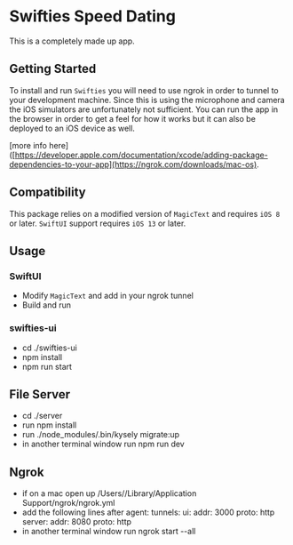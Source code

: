 # Swifties Speed Dating
This is a completely made up app.

## Getting Started
To install and run `Swifties` you will need to use ngrok in order to tunnel to your development machine. Since this is using
the microphone and camera the iOS simulators are unfortunately not sufficient.  You can run the app in the browser in order to get a feel for how it works but it can also be deployed to an iOS device as well.

[more info here]([https://developer.apple.com/documentation/xcode/adding-package-dependencies-to-your-app](https://ngrok.com/downloads/mac-os).

## Compatibility
This package relies on a modified version of `MagicText` and requires `iOS 8` or later. `SwiftUI` support requires `iOS 13` or later.

## Usage
### SwiftUI
- Modify `MagicText` and add in your ngrok tunnel
- Build and run

### swifties-ui
- cd ./swifties-ui
- npm install
- npm run start

## File Server
- cd ./server
- run npm install
- run ./node_modules/.bin/kysely migrate:up
- in another terminal window run npm run dev

## Ngrok
- if on a mac open up /Users/<user>/Library/Application Support/ngrok/ngrok.yml
- add the following lines after agent:
  tunnels:
  ui:
    addr: 3000
    proto: http
  server:
    addr: 8080
    proto: http
- in another terminal window run ngrok start --all
